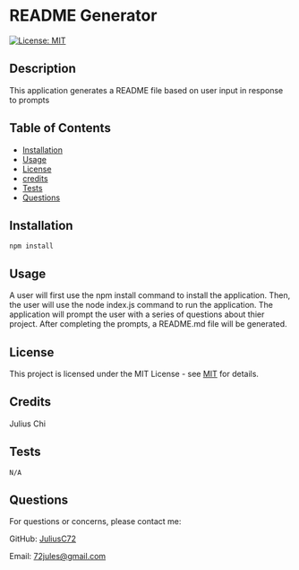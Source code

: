 # README Generator
[![License: MIT](https://img.shields.io/badge/License-MIT-yellow.svg)](https://opensource.org/licenses/MIT)

## Description

This application generates a README file based on user input in response to prompts

## Table of Contents

- [Installation](#installation)
- [Usage](#usage)
- [License](#license)
- [credits](#credits)
- [Tests](#tests)
- [Questions](#questions)

## Installation

```
npm install
```

## Usage

A user will first use the npm install command to install the application. Then, the user will use the node index.js command to run the application.  The application will prompt the user with a series of questions about thier project. After completing the prompts, a README.md file will be generated.

## License

This project is licensed under the MIT License - see [MIT](https://opensource.org/licenses/MIT) for details.

## Credits

Julius Chi

## Tests

```
N/A
```

## Questions

For questions or concerns, please contact me:

GitHub: [JuliusC72](https://github.com/JuliusC72)

Email: [72jules@gmail.com](mailto:72jules@gmail.com)
